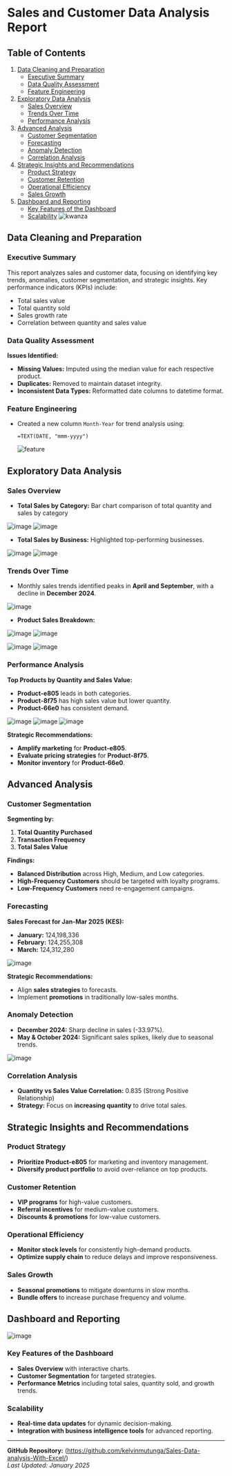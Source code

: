 # Sales and Customer Data Analysis Report

## Table of Contents
1. [Data Cleaning and Preparation](#data-cleaning-and-preparation)
   - [Executive Summary](#executive-summary)
   - [Data Quality Assessment](#data-quality-assessment)
   - [Feature Engineering](#feature-engineering)
2. [Exploratory Data Analysis](#exploratory-data-analysis)
   - [Sales Overview](#sales-overview)
   - [Trends Over Time](#trends-over-time)
   - [Performance Analysis](#performance-analysis)
3. [Advanced Analysis](#advanced-analysis)
   - [Customer Segmentation](#customer-segmentation)
   - [Forecasting](#forecasting)
   - [Anomaly Detection](#anomaly-detection)
   - [Correlation Analysis](#correlation-analysis)
4. [Strategic Insights and Recommendations](#strategic-insights-and-recommendations)
   - [Product Strategy](#product-strategy)
   - [Customer Retention](#customer-retention)
   - [Operational Efficiency](#operational-efficiency)
   - [Sales Growth](#sales-growth)
5. [Dashboard and Reporting](#dashboard-and-reporting)
   - [Key Features of the Dashboard](#key-features-of-the-dashboard)
   - [Scalability](#scalability)
![kwanza](https://github.com/user-attachments/assets/28f470ae-c219-44ed-bb0d-584413d70491)

## Data Cleaning and Preparation

### Executive Summary
This report analyzes sales and customer data, focusing on identifying key trends, anomalies, customer segmentation, and strategic insights. Key performance indicators (KPIs) include:
- Total sales value
- Total quantity sold
- Sales growth rate
- Correlation between quantity and sales value

### Data Quality Assessment
**Issues Identified:**
- **Missing Values:** Imputed using the median value for each respective product.
- **Duplicates:** Removed to maintain dataset integrity.
- **Inconsistent Data Types:** Reformatted date columns to datetime format.

### Feature Engineering
- Created a new column `Month-Year` for trend analysis using:
  ```excel
  =TEXT(DATE, "mmm-yyyy")
  ```
  ![feature](https://github.com/user-attachments/assets/b4dc18a6-d604-48ef-b321-8fbee4e85ccf)

## Exploratory Data Analysis

### Sales Overview

- **Total Sales by Category:** Bar chart comparison of total quantity and sales by category

  
![image](https://github.com/user-attachments/assets/7e1fbdfe-2350-435f-b6ea-704c3e52dbff)
![image](https://github.com/user-attachments/assets/9e411256-7c2c-4ca3-afcb-fda60c65094d)
- **Total Sales by Business:** Highlighted top-performing businesses.

  
![image](https://github.com/user-attachments/assets/1412160b-bff3-4bc0-ab48-8d4a6d17530e)
![image](https://github.com/user-attachments/assets/094bdc11-c41d-4bdb-9e3d-1345da28021e)


### Trends Over Time
- Monthly sales trends identified peaks in **April and September**, with a decline in **December 2024**.
  
 ![image](https://github.com/user-attachments/assets/df111f93-cc9c-47dd-a183-ae65ab9a909a)

- **Product Sales Breakdown:**
  
![image](https://github.com/user-attachments/assets/19910d51-fc5d-45de-b149-d21a38b5a7ef)
![image](https://github.com/user-attachments/assets/dea73394-907c-4993-8995-9e6371def123)


![image](https://github.com/user-attachments/assets/d8d73773-81d3-4037-a07a-73b2abf089a4)
![image](https://github.com/user-attachments/assets/8bf69903-998c-4c8c-9274-5c753b4354bb)

### Performance Analysis
**Top Products by Quantity and Sales Value:**
- **Product-e805** leads in both categories.
- **Product-8f75** has high sales value but lower quantity.
- **Product-66e0** has consistent demand.

  
![image](https://github.com/user-attachments/assets/1f6d72dc-68ad-4940-b48a-9ccf13ededad)
![image](https://github.com/user-attachments/assets/fda3b2af-891a-4a75-86b3-a019d907cc03)
![image](https://github.com/user-attachments/assets/240973d9-d4c9-441a-8484-cf20cc80f66e)

**Strategic Recommendations:**
- **Amplify marketing** for **Product-e805**.
- **Evaluate pricing strategies** for **Product-8f75**.
- **Monitor inventory** for **Product-66e0**.

## Advanced Analysis

### Customer Segmentation
**Segmenting by:**
1. **Total Quantity Purchased**
2. **Transaction Frequency**
3. **Total Sales Value**

**Findings:**
- **Balanced Distribution** across High, Medium, and Low categories.
- **High-Frequency Customers** should be targeted with loyalty programs.
- **Low-Frequency Customers** need re-engagement campaigns.

### Forecasting
**Sales Forecast for Jan-Mar 2025 (KES):**
- **January:** 124,198,336
- **February:** 124,255,308
- **March:** 124,312,280

  
![image](https://github.com/user-attachments/assets/b2401153-14f7-4835-9a03-55133c2f959e)

**Strategic Recommendations:**
- Align **sales strategies** to forecasts.
- Implement **promotions** in traditionally low-sales months.

### Anomaly Detection
- **December 2024:** Sharp decline in sales (-33.97%).
- **May & October 2024:** Significant sales spikes, likely due to seasonal trends.

  
![image](https://github.com/user-attachments/assets/2fb663da-45b6-4f68-9cf7-69ed3f5f9294)

### Correlation Analysis
- **Quantity vs Sales Value Correlation:** 0.835 (Strong Positive Relationship)
- **Strategy:** Focus on **increasing quantity** to drive total sales.

## Strategic Insights and Recommendations

### Product Strategy
- **Prioritize Product-e805** for marketing and inventory management.
- **Diversify product portfolio** to avoid over-reliance on top products.

### Customer Retention
- **VIP programs** for high-value customers.
- **Referral incentives** for medium-value customers.
- **Discounts & promotions** for low-value customers.

### Operational Efficiency
- **Monitor stock levels** for consistently high-demand products.
- **Optimize supply chain** to reduce delays and improve responsiveness.

### Sales Growth
- **Seasonal promotions** to mitigate downturns in slow months.
- **Bundle offers** to increase purchase frequency and volume.

## Dashboard and Reporting


![image](https://github.com/user-attachments/assets/a218d800-ae3a-4bc7-8bce-472fe518c1cc)

### Key Features of the Dashboard
- **Sales Overview** with interactive charts.
- **Customer Segmentation** for targeted strategies.
- **Performance Metrics** including total sales, quantity sold, and growth trends.

### Scalability
- **Real-time data updates** for dynamic decision-making.
- **Integration with business intelligence tools** for advanced reporting.

---
**GitHub Repository:** (https://github.com/kelvinmutunga/Sales-Data-analysis-With-Excel/)  
_Last Updated: January 2025_
